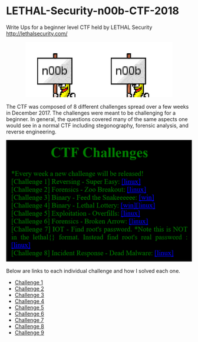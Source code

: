 # LETHAL-Security-n00b-CTF-2018
Write Ups for a beginner level CTF held by LETHAL Security <a href="http://lethalsecurity.com/"> http://lethalsecurity.com/</a>
<p align="center">
<img src="https://github.com/hab1ts/LETHAL-Security-n00b-CTF-2018/blob/master/CTF%20Images/7zZOG_s-200x150.gif"><img src="https://github.com/hab1ts/LETHAL-Security-n00b-CTF-2018/blob/master/CTF%20Images/7zZOG_s-200x150.gif">
</p>

The CTF was composed of 8 different challenges spread over a few weeks in December 2017. The challenges were meant to be challenging for a beginner. In general, the questions covered many of the same aspects one would see in a normal CTF including stegonography, forensic analysis, and reverse engineering. 
<p align="center">
  <img src="https://github.com/hab1ts/LETHAL-Security-n00b-CTF-2018/blob/master/CTF%20Images/CTF.PNG">
    </p>

Below are links to each individual challenge and how I solved each one.


* <a href="https://github.com/hab1ts/LETHAL-Security-n00b-CTF-2018/blob/master/Challenge%201.md"> Challenge 1 </a>
* <a href="https://github.com/hab1ts/LETHAL-Security-n00b-CTF-2018/blob/master/Challenge%202.md"> Challenge 2 </a>
* <a href="https://github.com/hab1ts/LETHAL-Security-n00b-CTF-2018/blob/master/Challenge%203.md"> Challenge 3 </a>
* <a href="https://github.com/hab1ts/LETHAL-Security-n00b-CTF-2018/blob/master/Challenge%204.md"> Challenge 4 </a>
* <a href="https://github.com/hab1ts/LETHAL-Security-n00b-CTF-2018/blob/master/Challenge%205.md"> Challenge 5 </a>
* <a href="https://github.com/hab1ts/LETHAL-Security-n00b-CTF-2018/blob/master/Challenge%206.md"> Challenge 6 </a>
* <a href="https://github.com/hab1ts/LETHAL-Security-n00b-CTF-2018/blob/master/Challenge%207.md"> Challenge 7 </a>
* <a href="https://github.com/hab1ts/LETHAL-Security-n00b-CTF-2018/blob/master/Challenge%208.md"> Challenge 8 </a>
* <a href="https://github.com/hab1ts/LETHAL-Security-n00b-CTF-2018/blob/master/Challenge%209.md"> Challenge 9 </a>

